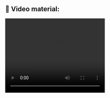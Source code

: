 ## 🎥 Video material:

[<video width="320" height="240" controls>
    <source src="my_old_acc.mp4" type="video/mp4">
    Your browser does not support the video tag.
</video>](https://github.com/stefanbgh/NOTE./assets/169465533/eee9827b-b1e6-4438-87b7-02df075a427d)

